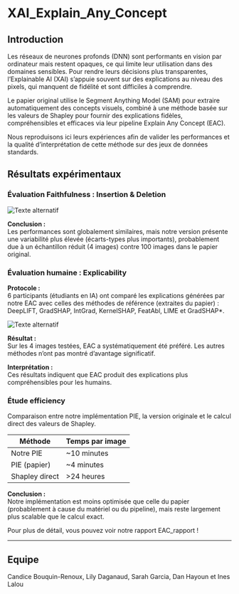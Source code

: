 # XAI_Explain_Any_Concept

## Introduction

Les réseaux de neurones profonds (DNN) sont performants en vision par ordinateur mais restent opaques, ce qui limite leur utilisation dans des domaines sensibles. Pour rendre leurs décisions plus transparentes, l’Explainable AI (XAI) s’appuie souvent sur des explications au niveau des pixels, qui manquent de fidélité et sont difficiles à comprendre.

Le papier original utilise le Segment Anything Model (SAM) pour extraire automatiquement des concepts visuels, combiné à une méthode basée sur les valeurs de Shapley pour fournir des explications fidèles, compréhensibles et efficaces via leur pipeline Explain Any Concept (EAC).

Nous reproduisons ici leurs expériences afin de valider les performances et la qualité d’interprétation de cette méthode sur des jeux de données standards.

## Résultats expérimentaux

### Évaluation Faithfulness : Insertion & Deletion

![Texte alternatif](AUC_results.png)

**Conclusion :**  
Les performances sont globalement similaires, mais notre version présente une variabilité plus élevée (écarts-types plus importants), probablement due à un échantillon réduit (4 images) contre 100 images dans le papier original.

### Évaluation humaine : Explicability

**Protocole :**  
6 participants (étudiants en IA) ont comparé les explications générées par notre EAC avec celles des méthodes de référence (extraites du papier) : DeepLIFT, GradSHAP, IntGrad, KernelSHAP, FeatAbl, LIME et GradSHAP*.

![Texte alternatif](Understanbility_results.png)

**Résultat :**  
Sur les 4 images testées, EAC a systématiquement été préféré. Les autres méthodes n’ont pas montré d’avantage significatif.

**Interprétation :**  
Ces résultats indiquent que EAC produit des explications plus compréhensibles pour les humains.

### Étude efficiency 

Comparaison entre notre implémentation PIE, la version originale et le calcul direct des valeurs de Shapley.

| Méthode        | Temps par image |
|----------------|-----------------|
| Notre PIE      | ~10 minutes     |
| PIE (papier)   | ~4 minutes      |
| Shapley direct | >24 heures      |

**Conclusion :**  
Notre implémentation est moins optimisée que celle du papier (probablement à cause du matériel ou du pipeline), mais reste largement plus scalable que le calcul exact.

Pour plus de détail, vous pouvez voir notre rapport EAC_rapport !

---

## Equipe

Candice Bouquin-Renoux, Lily Daganaud, Sarah Garcia, Dan Hayoun et Ines Lalou

